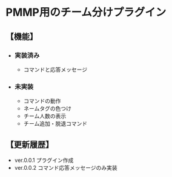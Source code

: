# PMMP用のチーム分けプラグイン

## 【機能】  

- ### 実装済み
    * コマンドと応答メッセージ

- ### 未実装  
    * コマンドの動作
    * ネームタグの色つけ
    * チーム人数の表示
    * チーム追加・脱退コマンド

## 【更新履歴】  
* ver.0.0.1 プラグイン作成
* ver.0.0.2 コマンド応答メッセージのみ実装
